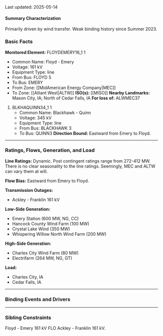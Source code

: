 Last updated: 2025-05-14
#### Summary Characterization
Primarily driven by wind transfer. Weak binding history since Summer 2023.
### Basic Facts
**Monitored Element:** FLOYDEMERY16_1 1
- Common Name: Floyd - Emery
- Voltage: 161 kV
- Equipment Type: line
- From Bus: FLOYD 5
- To Bus: EMERY
- From Zone: [[MidAmerican Energy Company|MEC]]
- To Zone: [[Alliant West|ALTW]]
**ISO(s):** [[MISO]]
**Nearby Landmarks:** Mason City, IA; North of Cedar Falls, IA
**For loss of:** ALWMEC37
1. BLKHAQUINN34_1 1
    - Common Name: Blackhawk - Quinn
    - Voltage: 345 kV
	- Equipment Type: line
    - From Bus: BLACKHAWK 3
    - To Bus: QUINN3
**Direction Bound:** Eastward from Emery to Floyd.

---
### Ratings, Flows, Generation, and Load
**Line Ratings:**
Dynamic. Post contingent ratings range from 272-412 MW. There is no clear seasonality to the line ratings. Seemingly, MEC and ALTW can vary them at will.

**Flow Bias:**
Eastward from Emery to Floyd.

**Transmission Outages:**
- Ackley - Franklin 161 kV

**Low-Side Generation:**
- Emery Station (600 MW, NG, CC)
- Hancock County Wind Farm (100 MW)
- Crystal Lake Wind (350 MW)
- Whispering Willow North Wind Farm (200 MW)

**High-Side Generation:**
- Charles City Wind Farm (80 MW)
- Electrifarm (264 MW, NG, GT)

**Load:**
- Charles City, IA
- Cedar Falls, IA

---
### Binding Events and Drivers

---
### Sibling Constraints
Floyd - Emery 161 kV FLO Ackley - Franklin 161 kV.
